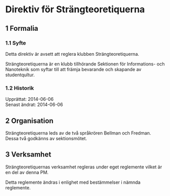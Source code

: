 # Direktiv för Strängteoretiquerna

## 1 Formalia
### 1.1 Syfte
Detta direktiv är avsett att reglera klubben Strängteoretiquerna.

Strängteoretiquerna är en klubb tillhörande Sektionen för Informations- och Nanoteknik som syftar till att främja bevarande och skapande av studentqultur.

### 1.2 Historik
Upprättat: 2014-06-06  
Senast ändrat: 2014-06-06

## 2 Organisation
Strängteoretiquerna leds av de två språkrören Bellman och Fredman.  
Dessa två godkänns av sektionsmötet.

## 3 Verksamhet
Strängteoretiquernas verksamhet regleras under eget reglemente vilket är en del av denna PM.

Detta reglemente ändras i enlighet med bestämmelser i nämnda reglemente.
